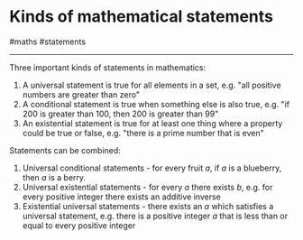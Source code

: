 # Kinds of mathematical statements

#maths #statements

-----

Three important kinds of statements in mathematics:

1. A universal statement is true for all elements in a set,
e.g. "all positive numbers are greater than zero"
1. A conditional statement is true when something else is also true,
e.g. "if 200 is greater than 100, then 200 is greater than 99"
1. An existential statement is true for at least one thing where a
property could be true or false, e.g. "there is a prime number that is even"


Statements can be combined:

1. Universal conditional statements - for every fruit *a*,
if *a* is a blueberry, then *a* is a berry.
1. Universal existential statements - for every *a* there exists *b*, e.g.
for every positive integer there exists an additive inverse
1. Existential universal statements - there exists an *a* which satisfies 
a universal statement, e.g. there is a positive integer *a* that is less than
or equal to every positive integer 
